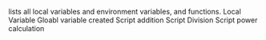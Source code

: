 lists all local variables and environment variables, and functions.
Local Variable
Gloabl  variable created
Script addition
Script Division
Script power calculation
